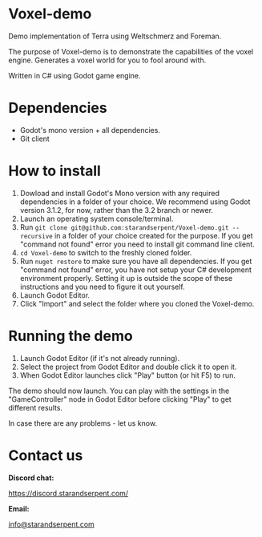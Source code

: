 # Voxel-demo
Demo implementation of Terra using Weltschmerz and Foreman.

The purpose of Voxel-demo is to demonstrate the capabilities of the voxel engine. Generates a voxel world for you to fool around with.

Written in C# using Godot game engine.

# Dependencies
- Godot's mono version + all dependencies.
- Git client

# How to install

1) Dowload and install Godot's Mono version with any required dependencies in a folder of your choice. We recommend using Godot version 3.1.2, for now, rather than the 3.2 branch or newer.
2) Launch an operating system console/terminal.
3) Run `git clone git@github.com:starandserpent/Voxel-demo.git --recursive` in a folder of your choice created for the purpose. If you get "command not found" error you need to install git command line client.
4) `cd Voxel-demo` to switch to the freshly cloned folder.
5) Run `nuget restore` to make sure you have all dependencies. If you get "command not found" error, you have not setup your C# development environment properly. Setting it up is outside the scope of these instructions and you need to figure it out yourself.
6) Launch Godot Editor.
7) Click "Import" and select the folder where you cloned the Voxel-demo.

# Running the demo

1) Launch Godot Editor (if it's not already running).
2) Select the project from Godot Editor and double click it to open it.
3) When Godot Editor launches click "Play" button (or hit F5) to run.

The demo should now launch. You can play with the settings in the "GameController" node in Godot Editor before clicking "Play" to get different results.

In case there are any problems - let us know. 

# Contact us

**Discord chat:**

https://discord.starandserpent.com/

**Email:**

info@starandserpent.com
